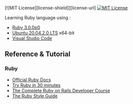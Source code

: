 
[![MIT License][license-shield]][license-url]
[![MIT License](https://img.shields.io/badge/License-MIT-blue.svg)](/LICENSE)

Learning Ruby language using :

- [Ruby 3.0.0p0](https://www.ruby-lang.org/en/downloads/)
- [Ubuntu 20.04.2.0 LTS](http://releases.ubuntu.com/20.04/) x64-bit
- [Visual Studio Code](https://code.visualstudio.com/updates/v1_55)
## Reference & Tutorial

### Ruby
  - [Official Ruby Docs](https://www.ruby-lang.org/en/documentation/)
  - [Try Ruby in 30 minutes](https://try.ruby-lang.org/)
  - [The Complete Ruby on Rails Developer Course](https://www.udemy.com/course/the-complete-ruby-on-rails-developer-course/)
  - [The Ruby Style Guide](https://github.com/rubocop/ruby-style-guide)
 
